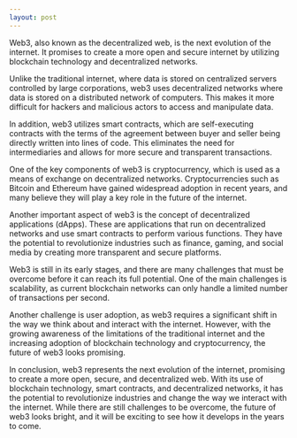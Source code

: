 ```yaml
---
layout: post
---
```



Web3, also known as the decentralized web, is the next evolution of the internet. It promises to create a more open and secure internet by utilizing blockchain technology and decentralized networks.

Unlike the traditional internet, where data is stored on centralized servers controlled by large corporations, web3 uses decentralized networks where data is stored on a distributed network of computers. This makes it more difficult for hackers and malicious actors to access and manipulate data.

In addition, web3 utilizes smart contracts, which are self-executing contracts with the terms of the agreement between buyer and seller being directly written into lines of code. This eliminates the need for intermediaries and allows for more secure and transparent transactions.

One of the key components of web3 is cryptocurrency, which is used as a means of exchange on decentralized networks. Cryptocurrencies such as Bitcoin and Ethereum have gained widespread adoption in recent years, and many believe they will play a key role in the future of the internet.

Another important aspect of web3 is the concept of decentralized applications (dApps). These are applications that run on decentralized networks and use smart contracts to perform various functions. They have the potential to revolutionize industries such as finance, gaming, and social media by creating more transparent and secure platforms.

Web3 is still in its early stages, and there are many challenges that must be overcome before it can reach its full potential. One of the main challenges is scalability, as current blockchain networks can only handle a limited number of transactions per second.

Another challenge is user adoption, as web3 requires a significant shift in the way we think about and interact with the internet. However, with the growing awareness of the limitations of the traditional internet and the increasing adoption of blockchain technology and cryptocurrency, the future of web3 looks promising.

In conclusion, web3 represents the next evolution of the internet, promising to create a more open, secure, and decentralized web. With its use of blockchain technology, smart contracts, and decentralized networks, it has the potential to revolutionize industries and change the way we interact with the internet. While there are still challenges to be overcome, the future of web3 looks bright, and it will be exciting to see how it develops in the years to come.